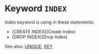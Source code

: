 # Keyword `INDEX`

Index keyword is using in these statements:
* [CREATE INDEX](Create Index)
* [DROP INDEX](Drop Index)

See also: [UNIQUE](Unique), [KEY](Key)